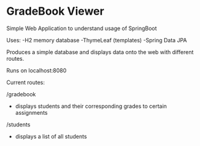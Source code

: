 # GradeBook Viewer

Simple Web Application to understand usage of SpringBoot

Uses:
-H2 memory database
-ThymeLeaf (templates)
-Spring Data JPA

Produces a simple database and displays data onto the web with different routes.

Runs on localhost:8080

Current routes: 

/gradebook
  - displays students and their corresponding grades to certain assignments
  
/students
  - displays a list of all students
  

